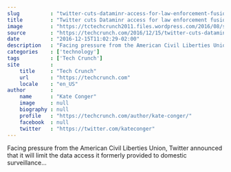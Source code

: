 ```yaml
---
slug          : "twitter-cuts-dataminr-access-for-law-enforcement-fusion-centers"
title         : "Twitter cuts Dataminr access for law enforcement fusion centers"
image         : "https://tctechcrunch2011.files.wordpress.com/2016/08/surveillance-block.png?w=764&h=400&crop=1"
source        : "https://techcrunch.com/2016/12/15/twitter-cuts-dataminr-access-for-law-enforcement-fusion-centers/"
date          : "2016-12-15T11:02:29-02:00"
description   : "Facing pressure from the American Civil Liberties Union, Twitter announced that it will limit the data access it formerly provided to domestic surveillance..."
categories    : ['technology']
tags          : ['Tech Crunch']
site          :
    title     : "Tech Crunch"
    url       : "https://techcrunch.com"
    locale    : "en_US"
author        :
    name      : "Kate Conger"
    image     : null
    biography : null
    profile   : "https://techcrunch.com/author/kate-conger/"
    facebook  : null
    twitter   : "https://twitter.com/kateconger"
---
```


Facing pressure from the American Civil Liberties Union, Twitter announced that it will limit the data access it formerly provided to domestic surveillance...

